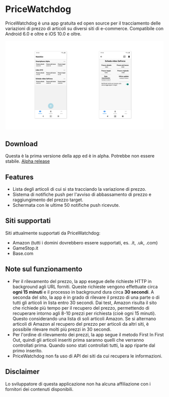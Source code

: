 # PriceWatchdog
PriceWatchdog è una app gratuita ed open source per il tracciamento delle variazioni di prezzo di articoli su diversi siti di e-commerce. Compatibile con Android 6.0 e oltre e iOS 10.0 e oltre.

![screenshot](./readme-imgs/screenshots.png)

## Download
Questa è la prima versione della app ed è in alpha. Potrebbe non essere stabile.
[Alpha release](https://github.com/fuscoantonio/anime-downloader-android-and-ios/releases/tag/v0.1-alpha)

## Features
* Lista degli articoli di cui si sta tracciando la variazione di prezzo.
* Sistema di notifiche push per l'avviso di abbassamento di prezzo e raggiungimento del prezzo target.
* Schermata con le ultime 50 notifiche push ricevute.

## Siti supportati
Siti attualmente supportati da PriceWatchdog:
* Amazon (tutti i domini dovrebbero essere supportati, es. .it, .uk, .com)
* GameStop.it
* Base.com

## Note sul funzionamento
* Per il rilevamento del prezzo, la app esegue delle richieste HTTP in background agli URL forniti. Queste richieste vengono effettuate circa **ogni 15 minuti** e il processo in background dura circa **30 secondi**. A seconda del sito, la app è in grado di rilevare il prezzo di una parte o di tutti gli articoli in lista entro 30 secondi. Dai test, Amazon risulta il sito che richiede più tempo per il recupero del prezzo, permettendo di recuperare intorno agli 8-10 prezzi per richiesta (cioè ogni 15 minuti). Questo considerando una lista di soli articoli Amazon. Se si alternano articoli di Amazon al recupero del prezzo per articoli da altri siti, è possibile rilevare molti più prezzi in 30 secondi.
* Per l'ordine di rilevamento dei prezzi, la app segue il metodo First In First Out, quindi gli articoli inseriti prima saranno quelli che verranno controllati prima. Quando sono stati controllati tutti, la app riparte dal primo inserito.
* PriceWatchdog non fa uso di API dei siti da cui recupera le informazioni.

## Disclaimer
Lo sviluppatore di questa applicazione non ha alcuna affiliazione con i fornitori dei contenuti disponibili.
